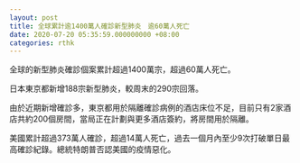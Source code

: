 ```yaml
---
layout: post
title: 全球累計逾1400萬人確診新型肺炎　逾60萬人死亡
date: 2020-07-20 05:35:59.000000000 +08:00
categories: rthk
---
```


全球的新型肺炎確診個案累計超過1400萬宗，超過60萬人死亡。

日本東京都新增188宗新型肺炎，較周末的290宗回落。

由於近期新增確診多，東京都用於隔離確診病例的酒店床位不足，目前只有2家酒店共約200個房間，當局正在計劃與更多酒店簽約，將房間用於隔離。 　　

美國累計超過373萬人確診，超過14萬人死亡，過去一個月內至少9次打破單日最高確診紀錄。總統特朗普否認美國的疫情惡化。
